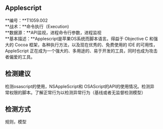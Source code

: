 ## Applescript  
**编号：**T1059.002  
**战术：**命令执行（Execution)  
**数据源：**API监视，进程命令行参数，进程监视  
**基本描述：**Applescript是苹果OS系统而脚本语言。得益于 Objective C 和强大的 Cocoa 框架，各种执行方法，以及现在优秀的、免费使用的 IDE 的可用性，AppleScript 正在成为一个强大的、多用途的、易于开发的工具，同时也成为攻击者偏爱的工具。  
## 检测建议  
检测osascript的使用，NSAppleScript和 OSAScript的API的使用情况。检测异常权限的脚本。了解正常行为以检测异常行为（基线或者无监督检测模型）  
## 检测方式  
规则，模型